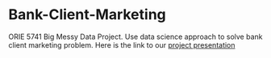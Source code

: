 # Bank-Client-Marketing
ORIE 5741 Big Messy Data Project. Use data science approach to solve bank client marketing problem.
Here is the link to our [project presentation](https://www.youtube.com/watch?v=B3RXUlNRKsw)
